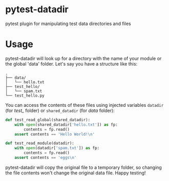 # pytest-datadir
pytest plugin for manipulating test data directories and files

# Usage
pytest-datadir will look up for a directory with the name of your module or the global 'data' folder.
Let's say you have a structure like this:
```
.
├── data/
│   └── hello.txt
├── test_hello/
│   └── spam.txt
└── test_hello.py
```
You can access the contents of these files using injected variables `datadir` (for *test_* folder) or `shared_datadir`
(for *data* folder):

```python
def test_read_global(shared_datadir):
    with open(shared_datadir['hello.txt']) as fp:
        contents = fp.read()
    assert contents == 'Hello World!\n'

def test_read_module(datadir):
    with open(datadir['spam.txt']) as fp:
        contents = fp.read()
    assert contents == 'eggs\n'
```

pytest-datadir will copy the original file to a temporary folder, so changing the file contents won't change the original data file.
Happy testing!
